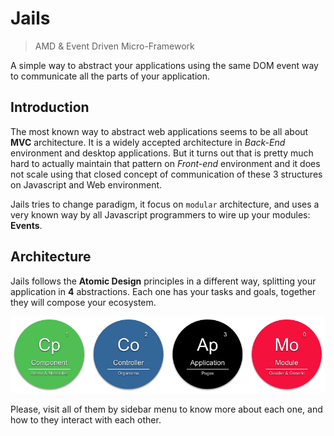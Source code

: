 # Jails 
<!--{h1:.massive-header.-with-tagline}-->

> AMD & Event Driven Micro-Framework

A simple way to abstract your applications using the same DOM event way to communicate all the parts of your application.

## Introduction

The most known way to abstract web applications seems to be all about **MVC** architecture.
It is a widely accepted architecture in *Back-End* environment and desktop applications. But it turns out that is pretty much hard to actually maintain that pattern on *Front-end* environment and it does not scale using that closed concept of communication of these 3 structures on Javascript and Web environment.

Jails tries to change paradigm, it focus on `modular` architecture, and uses a very known way by all Javascript programmers to wire up your modules: **Events**.

## Architecture

Jails follows the **Atomic Design** principles in a different way, splitting your application in **4** abstractions.
Each one has your tasks and goals, together they will compose your ecosystem.

![ecosystem](docs/assets/ecosystem.png)

Please, visit all of them by sidebar menu to know more about each one, and how to they interact with each other.
